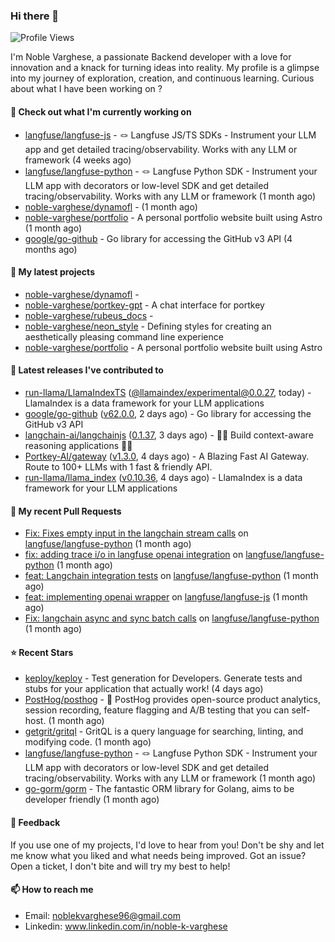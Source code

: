 ### Hi there 👋
![Profile Views](https://komarev.com/ghpvc/?username=noble-varghese&label=PROFILE+VIEWS)

I'm Noble Varghese, a passionate Backend developer with a love for innovation and a knack for turning ideas into reality. My profile is a glimpse into my journey of exploration, creation, and continuous learning. Curious about what I have been working on ?


#### 👷 Check out what I'm currently working on

- [langfuse/langfuse-js](https://github.com/langfuse/langfuse-js) - 🪢 Langfuse JS/TS SDKs - Instrument your LLM app and get detailed tracing/observability. Works with any LLM or framework (4 weeks ago)
- [langfuse/langfuse-python](https://github.com/langfuse/langfuse-python) - 🪢 Langfuse Python SDK - Instrument your LLM app with decorators or low-level SDK and get detailed tracing/observability. Works with any LLM or framework (1 month ago)
- [noble-varghese/dynamofl](https://github.com/noble-varghese/dynamofl) -  (1 month ago)
- [noble-varghese/portfolio](https://github.com/noble-varghese/portfolio) - A personal portfolio website built using Astro (1 month ago)
- [google/go-github](https://github.com/google/go-github) - Go library for accessing the GitHub v3 API (4 months ago)

#### 🌱 My latest projects

- [noble-varghese/dynamofl](https://github.com/noble-varghese/dynamofl) - 
- [noble-varghese/portkey-gpt](https://github.com/noble-varghese/portkey-gpt) - A chat interface for portkey
- [noble-varghese/rubeus_docs](https://github.com/noble-varghese/rubeus_docs) - 
- [noble-varghese/neon_style](https://github.com/noble-varghese/neon_style) - Defining styles for creating an aesthetically pleasing command line experience
- [noble-varghese/portfolio](https://github.com/noble-varghese/portfolio) - A personal portfolio website built using Astro

#### 🔭 Latest releases I've contributed to

- [run-llama/LlamaIndexTS](https://github.com/run-llama/LlamaIndexTS) ([@llamaindex/experimental@0.0.27](https://github.com/run-llama/LlamaIndexTS/releases/tag/%40llamaindex/experimental%400.0.27), today) - LlamaIndex is a data framework for your LLM applications
- [google/go-github](https://github.com/google/go-github) ([v62.0.0](https://github.com/google/go-github/releases/tag/v62.0.0), 2 days ago) - Go library for accessing the GitHub v3 API
- [langchain-ai/langchainjs](https://github.com/langchain-ai/langchainjs) ([0.1.37](https://github.com/langchain-ai/langchainjs/releases/tag/0.1.37), 3 days ago) - 🦜🔗 Build context-aware reasoning applications 🦜🔗
- [Portkey-AI/gateway](https://github.com/Portkey-AI/gateway) ([v1.3.0](https://github.com/Portkey-AI/gateway/releases/tag/v1.3.0), 4 days ago) - A Blazing Fast AI Gateway. Route to 100&#43; LLMs with 1 fast &amp; friendly API.
- [run-llama/llama_index](https://github.com/run-llama/llama_index) ([v0.10.36](https://github.com/run-llama/llama_index/releases/tag/v0.10.36), 4 days ago) - LlamaIndex is a data framework for your LLM applications

#### 🔨 My recent Pull Requests

- [Fix: Fixes empty input in the langchain stream calls](https://github.com/langfuse/langfuse-python/pull/538) on [langfuse/langfuse-python](https://github.com/langfuse/langfuse-python) (1 month ago)
- [fix: adding trace i/o in langfuse openai integration](https://github.com/langfuse/langfuse-python/pull/532) on [langfuse/langfuse-python](https://github.com/langfuse/langfuse-python) (1 month ago)
- [feat: Langchain integration tests](https://github.com/langfuse/langfuse-python/pull/527) on [langfuse/langfuse-python](https://github.com/langfuse/langfuse-python) (1 month ago)
- [feat: implementing openai wrapper](https://github.com/langfuse/langfuse-js/pull/114) on [langfuse/langfuse-js](https://github.com/langfuse/langfuse-js) (1 month ago)
- [Fix: langchain async and sync batch calls](https://github.com/langfuse/langfuse-python/pull/518) on [langfuse/langfuse-python](https://github.com/langfuse/langfuse-python) (1 month ago)


#### ⭐ Recent Stars

- [keploy/keploy](https://github.com/keploy/keploy) - Test generation for Developers. Generate tests and stubs for your application that actually work! (4 days ago)
- [PostHog/posthog](https://github.com/PostHog/posthog) - 🦔 PostHog provides open-source product analytics, session recording, feature flagging and A/B testing that you can self-host. (1 month ago)
- [getgrit/gritql](https://github.com/getgrit/gritql) - GritQL is a query language for searching, linting, and modifying code. (1 month ago)
- [langfuse/langfuse-python](https://github.com/langfuse/langfuse-python) - 🪢 Langfuse Python SDK - Instrument your LLM app with decorators or low-level SDK and get detailed tracing/observability. Works with any LLM or framework (1 month ago)
- [go-gorm/gorm](https://github.com/go-gorm/gorm) - The fantastic ORM library for Golang, aims to be developer friendly (1 month ago)

#### 💬 Feedback

If you use one of my projects, I'd love to hear from you! Don't be shy and let me know what you liked and what needs being improved. Got an issue? Open a ticket, I don't bite and will try my best to help!

#### 📫 How to reach me

- Email: noblekvarghese96@gmail.com
- Linkedin: www.linkedin.com/in/noble-k-varghese
